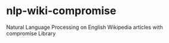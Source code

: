 # nlp-wiki-compromise
Natural Language Processing on English Wikipedia articles with compromise Library
